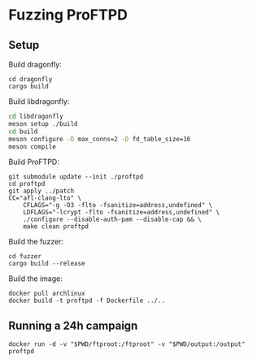 # Fuzzing ProFTPD

## Setup
Build dragonfly:
```
cd dragonfly
cargo build
```

Build libdragonfly:
```sh
cd libdragonfly
meson setup ./build
cd build
meson configure -D max_conns=2 -D fd_table_size=16
meson compile
```

Build ProFTPD:
```
git submodule update --init ./proftpd
cd proftpd
git apply ../patch
CC="afl-clang-lto" \
    CFLAGS="-g -O3 -flto -fsanitize=address,undefined" \
    LDFLAGS="-lcrypt -flto -fsanitize=address,undefined" \
    ./configure --disable-auth-pam --disable-cap && \
    make clean proftpd
```

Build the fuzzer:
```
cd fuzzer
cargo build --release
```

Build the image:
```
docker pull archlinux
docker build -t proftpd -f Dockerfile ../..
```

## Running a 24h campaign
```
docker run -d -v "$PWD/ftproot:/ftproot" -v "$PWD/output:/output" proftpd
```
